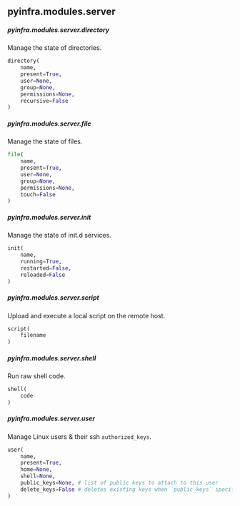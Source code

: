 ## pyinfra.modules.server


##### pyinfra.modules.server.directory

Manage the state of directories.

```py
directory(
    name,
    present=True,
    user=None,
    group=None,
    permissions=None,
    recursive=False
)
```


##### pyinfra.modules.server.file

Manage the state of files.

```py
file(
    name,
    present=True,
    user=None,
    group=None,
    permissions=None,
    touch=False
)
```


##### pyinfra.modules.server.init

Manage the state of init.d services.

```py
init(
    name,
    running=True,
    restarted=False,
    reloaded=False
)
```


##### pyinfra.modules.server.script

Upload and execute a local script on the remote host.

```py
script(
    filename
)
```


##### pyinfra.modules.server.shell

Run raw shell code.

```py
shell(
    code
)
```


##### pyinfra.modules.server.user

Manage Linux users & their ssh `authorized_keys`.

```py
user(
    name,
    present=True,
    home=None,
    shell=None,
    public_keys=None, # list of public keys to attach to this user
    delete_keys=False # deletes existing keys when `public_keys` specified
)
```
